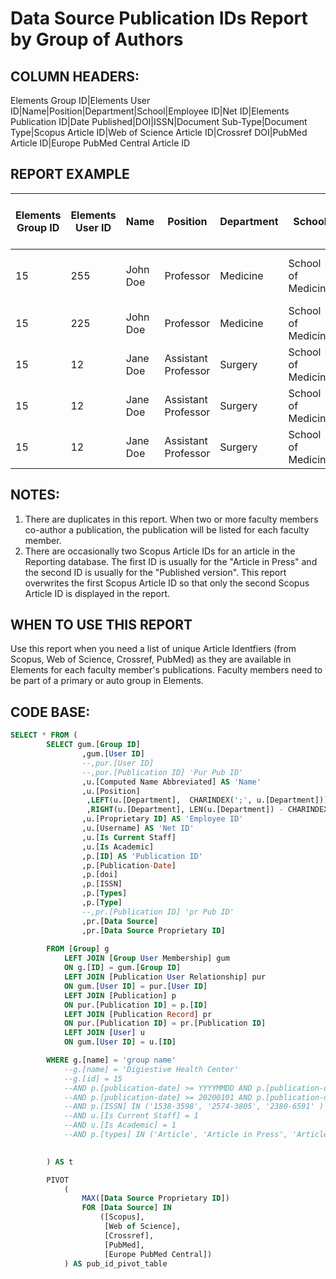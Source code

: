 # Data Source Publication IDs Report by Group of Authors

## COLUMN HEADERS: 
Elements Group ID|Elements User ID|Name|Position|Department|School|Employee ID|Net ID|Elements Publication ID|Date Published|DOI|ISSN|Document Sub-Type|Document Type|Scopus Article ID|Web of Science Article ID|Crossref DOI|PubMed Article ID|Europe PubMed Central Article ID

## REPORT EXAMPLE 

| Elements Group ID | Elements User ID | Name     | Position            | Department | School             | Employee ID | Net ID | Elements Publication ID | Date Published | DOI                 | ISSN      | Document Sub-Type                      | Document Type   | Scopus Article ID  | Web of Science Article ID | Crossref DOI                 | PubMed Article ID | Europe PubMed Central Article ID |
|-------------------|------------------|----------|---------------------|------------|--------------------|-------------|--------|-------------------------|----------------|---------------------|-----------|----------------------------------------|-----------------|--------------------|---------------------------|------------------------------|-------------------|----------------------------------|
| 15                | 255              | John Doe | Professor           | Medicine   | School of Medicine | 12345       | jad222 | 30270                   | 20160201       | 10.1038/ajg.2016.13 | 0002-9270 | Editorial Material, Editorial, Journal | Journal Article | 2-s2.0-84962296723 | WOS:000375399500019       | 10.1038/ajg.2016.13          | 26882945          | MED:26882945                     |
| 15                | 225              | John Doe | Professor           | Medicine   | School of Medicine | 12345       | jad222 | 23451                   | 20140222       | 10.9392/0000        | 0002-2345 | Journal Article                        | Journal Article | 2-s2.0-84942605114 | WOS:000369592700010       | 10.1097/MOG.0000000000000187 | 26039725          | MED:26039725                     |
| 15                | 12               | Jane Doe | Assistant Professor | Surgery    | School of Medicine | 23456       | jdd123 | 23451                   | 20140222       | 10.9392/0000        | 0002-2345 | Journal Article                        | Journal Article | 2-s2.0-84942605114 | WOS:000369592700010       | 10.1097/MOG.0000000000000187 | 26039725          | MED:26039725                     |
| 15                | 12               | Jane Doe | Assistant Professor | Surgery    | School of Medicine | 23456       | jdd123 | 89076                   | 20150901       | 10.1111/nmo.12613   | 1350-1925 | Article, Journal                       | Journal Article | 2-s2.0-84939774880 | WOS:000364747900005       | 10.1111/nmo.12613            | 26088614          | MED:26088614                     |
| 15                | 12               | Jane Doe | Assistant Professor | Surgery    | School of Medicine | 23456       | jdd123 | 12345                   | 20150901       | 10.1111/apt.13324   | 0269-2813 | Review, Journal                        | Journal Article | 2-s2.0-84939562887 | WOS:000359855900002       | 10.1111/apt.13324            | 26177572          | MED:26177572                     |

## NOTES: 

1. There are duplicates in this report. When two or more faculty members co-author a publication, the publication will be listed for each faculty member. 
2. There are occasionally two Scopus Article IDs for an article in the Reporting database. The first ID is usually for the "Article in Press" and the second ID is usually for the "Published version". This report overwrites the first Scopus Article ID so that only the second Scopus Article ID is displayed in the report. 

## WHEN TO USE THIS REPORT

Use this report when you need a list of unique Article Identfiers (from Scopus, Web of Science, Crossref, PubMed) as they are available in Elements for each faculty member's publications. Faculty members need to be part of a primary or auto group in Elements. 


## CODE BASE:
~~~sql
SELECT * FROM (
		SELECT gum.[Group ID]
				,gum.[User ID]
				--,pur.[User ID]
				--,pur.[Publication ID] 'Pur Pub ID'
				,u.[Computed Name Abbreviated] AS 'Name'
				,u.[Position] 
				 ,LEFT(u.[Department],  CHARINDEX(';', u.[Department])) AS 'Department' 
				 ,RIGHT(u.[Department], LEN(u.[Department]) - CHARINDEX(';', u.[Department])) AS 'School'
				,u.[Proprietary ID] AS 'Employee ID'
				,u.[Username] AS 'Net ID'
				,u.[Is Current Staff]
				,u.[Is Academic]
				,p.[ID] AS 'Publication ID'
				,p.[Publication-Date]
				,p.[doi]
				,p.[ISSN]
				,p.[Types]
				,p.[Type]
				--,pr.[Publication ID] 'pr Pub ID' 
				,pr.[Data Source]
				,pr.[Data Source Proprietary ID]
				
		FROM [Group] g
			LEFT JOIN [Group User Membership] gum
			ON g.[ID] = gum.[Group ID]
			LEFT JOIN [Publication User Relationship] pur
			ON gum.[User ID] = pur.[User ID]
			LEFT JOIN [Publication] p
			ON pur.[Publication ID] = p.[ID]
			LEFT JOIN [Publication Record] pr
			ON pur.[Publication ID] = pr.[Publication ID]
			LEFT JOIN [User] u
			ON gum.[User ID] = u.[ID]

		WHERE g.[name] = 'group name'
			--g.[name] = 'Digiestive Health Center'
			--g.[id] = 15
			--AND p.[publication-date] >= YYYYMMDD AND p.[publication-date] <= YYYYMMDD
			--AND p.[publication-date] >= 20200101 AND p.[publication-date] <= 20200131
			--AND p.[ISSN] IN ('1538-3598', '2574-3805', '2380-6591' ) 
			--AND u.[Is Current Staff] = 1
			--AND u.[Is Academic] = 1
			--AND p.[types] IN ('Article', 'Article in Press', 'Article, Early Access, Journal', 'Article, Journal','Book', 'Case Reports, case-report', 'Chapter', 'Journal', 'Journal Article', 'Letter, Journal', 'Note, Article, Journal', 'Note, Journal', 'other, Journal Article', 'Practice Guideline, Journal Article', 'research-article, Journal Article', 'Review, Book Series', 'Review, Journal', 'review-article, Journal Article', 'review-article, Review, Journal Article', 'Short Survey, Journal')

						
		) AS t

		PIVOT 
			(
				MAX([Data Source Proprietary ID])
				FOR [Data Source] IN
					([Scopus],
					 [Web of Science],
					 [Crossref],
					 [PubMed], 
					 [Europe PubMed Central])
			) AS pub_id_pivot_table
	